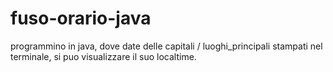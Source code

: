 # fuso-orario-java
programmino in java, dove date delle capitali / luoghi_principali stampati nel terminale, si puo visualizzare il suo localtime.
